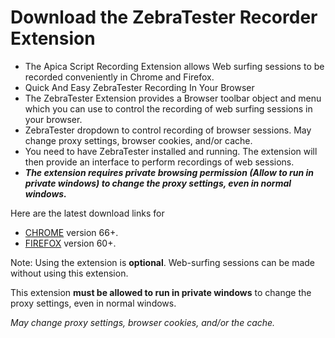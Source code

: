 # Download the ZebraTester Recorder Extension

* The Apica Script Recording Extension allows Web surfing sessions to be recorded conveniently in Chrome and Firefox.
* Quick And Easy ZebraTester Recording In Your Browser
* The ZebraTester Extension provides a Browser toolbar object and menu which you can use to control the recording of web surfing sessions in your browser.
* ZebraTester dropdown to control recording of browser sessions. May change proxy settings, browser cookies, and/or cache.
* You need to have ZebraTester installed and running. The extension will then provide an interface to perform recordings of web sessions.
* _**The extension requires private browsing permission (Allow to run in private windows) to change the proxy settings, even in normal windows.**_

Here are the latest download links for

* [CHROME](https://chrome.google.com/webstore/detail/apica-script-recorder/kljpognhnmnegokmlhoapelcnmllglhp?hl=en-GB) version 66+.
* [FIREFOX](https://addons.mozilla.org/en-US/firefox/addon/apica-script-recorder/) version 60+.

Note: Using the extension is **optional**. Web-surfing sessions can be made without using this extension.

This extension **must be allowed to run in private windows** to change the proxy settings, even in normal windows.

_May change proxy settings, browser cookies, and/or the cache._
